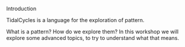 
Introduction

TidalCycles is a language for the exploration of pattern.

What is a pattern? How do we explore them? In this workshop we will
explore some advanced topics, to try to understand what that means.
